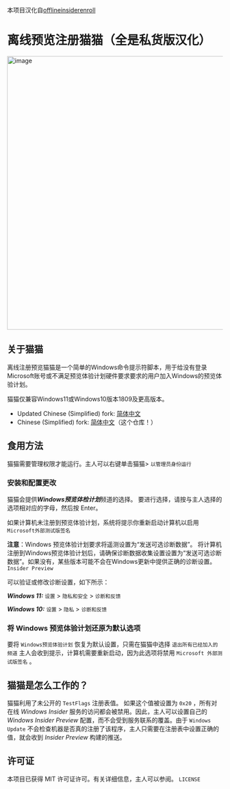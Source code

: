 本项目汉化自[offlineinsiderenroll](https://github.com/abbodi1406/offlineinsiderenroll)

# 离线预览注册猫猫（全是私货版汉化）

<img width="1222" height="638" alt="image" src="https://github.com/user-attachments/assets/64c64c18-b39c-4de1-af71-f502aa181f08" />


## 关于猫猫

离线注册预览猫猫是一个简单的Windows命令提示符脚本，用于给没有登录Microsoft账号或不满足预览体验计划硬件要求要求的用户加入Windows的预览体验计划。

猫猫仅兼容Windows11或Windows10版本1809及更高版本。
* Updated Chinese (Simplified) fork: [简体中文](https://github.com/apoint123/offlineinsiderenroll)
* Chinese (Simplified) fork: [简体中文](https://github.com/wkywky123123/offlineinsiderenroll)（这个仓库！）

## 食用方法

猫猫需要管理权限才能运行。主人可以右键单击猫猫> `以管理员身份运行`

### 安装和配置更改

猫猫会提供***Windows预览体检计划***频道的选择。 要进行选择，请按与主人选择的选项相对应的字母，然后按 Enter。

如果计算机未注册到预览体验计划，系统将提示你重新启动计算机以启用 `Microsoft外部测试版签名`

**注意**：Windows 预览体验计划要求将遥测设置为“发送可选诊断数据”。 将计算机注册到Windows预览体验计划后，请确保诊断数据收集设置设置为“发送可选诊断数据”。如果没有，某些版本可能不会在Windows更新中提供正确的诊断设置。 `Insider Preview`

可以验证或修改诊断设置，如下所示：

***Windows 11:*** `设置` > `隐私和安全` > `诊断和反馈`

***Windows 10:*** `设置` > `隐私` > `诊断和反馈`

### 将 Windows 预览体验计划还原为默认选项

要将 `Windows预览体验计划` 恢复为默认设置，只需在猫猫中选择 `退出所有已经加入的频道` 主人会收到提示，计算机需要重新启动，因为此选项将禁用 `Microsoft 外部测试版签名` 。

## 猫猫是怎么工作的？
猫猫利用了未公开的 `TestFlags` 注册表值。
如果这个值被设置为 `0x20` ，所有对在线 *Windows Insider* 服务的访问都会被禁用。因此，主人可以设置自己的 *Windows Insider Preview* 配置，而不会受到服务联系的覆盖。由于 `Windows Update` 不会检查机器是否真的注册了该程序，主人只需要在注册表中设置正确的值，就会收到 *Insider Preview* 构建的推送。

## 许可证

本项目已获得 MIT 许可证许可。有关详细信息，主人可以参阅。 `LICENSE`

